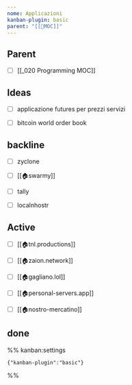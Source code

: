 ```yaml
---
nome: Applicazioni
kanban-plugin: basic
parent: "[[💾MOC]]"
---
```


## Parent

- [ ] [[_020 Programming MOC]]


## Ideas

- [ ] applicazione futures per prezzi servizi
- [ ] bitcoin world order book


## backline

- [ ] zyclone
- [ ] [[🏠swarmy]]
- [ ] tally
- [ ] localnhostr


## Active

- [ ] [[🏠tnl.productions]]
- [ ] [[🏠zaion.network]]
- [ ] [[🏠gagliano.lol]]
- [ ] [[🏠personal-servers.app]]
- [ ] [[🏠nostro-mercatino]]


## done





%% kanban:settings
```
{"kanban-plugin":"basic"}
```
%%